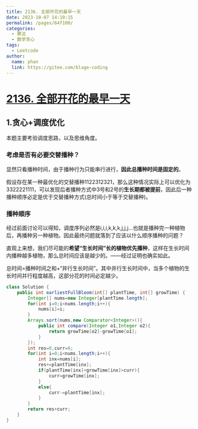 ```yaml
---
title: 2136. 全部开花的最早一天
date: 2023-10-07 14:10:15
permalink: /pages/64f100/
categories:
  - 算法
  - 数学贪心
tags:
  - Leetcode
author: 
  name: phan
  link: https://gitee.com/blage-coding
---
```

# [2136. 全部开花的最早一天](https://leetcode.cn/problems/earliest-possible-day-of-full-bloom/)

## 1.贪心+调度优化

本题主要考验调度思路，以及思维角度。

### 考虑是否有必要交替播种？

显然只看播种时间，由于播种行为只能串行进行，**因此总播种时间是固定的**。

假设存在某一种最优化的交替播种1122312321，那么这种情况实际上可以优化为3322221111，可以发现后者播种方式中3号和2号的**生长期都被提前**，因此后一种播种顺序必定是优于交替播种方式(总时间小于等于交替播种)。

### 播种顺序

经过前面讨论可以得知，调度序列必然是i,i,i,k,k,k,j,j,j...也就是播种完一种植物后，再播种另一种植物。因此最终问题就落到了应该以什么顺序播种的问题？

直观上来想，我们尽可能的**希望“生长时间”长的植物优先播种**，这样在生长时间内播种越多植物，那么总时间应该是越少的。——经过证明也确实如此。

总时间=播种时间之和+“并行生长时间”。其中并行生长时间中，当多个植物的生长时间并行程度越高，这部分花的时间必定越少。

```java
class Solution {
    public int earliestFullBloom(int[] plantTime, int[] growTime) {
        Integer[] nums=new Integer[plantTime.length];
        for(int i=0;i<nums.length;i++){
            nums[i]=i;
        }
        Arrays.sort(nums,new Comparator<Integer>(){
            public int compare(Integer o1,Integer o2){
                return growTime[o2]-growTime[o1];
            }
        });
        int res=0,curr=0;
        for(int i=0;i<nums.length;i++){
            int inx=nums[i];
            res+=plantTime[inx];
            if(plantTime[inx]+growTime[inx]>curr){
                curr=growTime[inx];
            }
            else{
                curr-=plantTime[inx];
            }
        }
        return res+curr;
    }
}
```